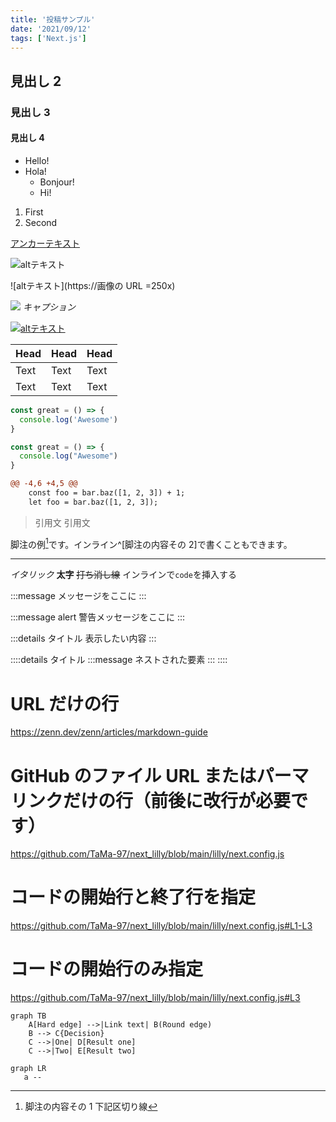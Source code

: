 ```yaml
---
title: '投稿サンプル'
date: '2021/09/12'
tags: ['Next.js']
---
```


## 見出し 2

### 見出し 3

#### 見出し 4

- Hello!
- Hola!
  - Bonjour!
  * Hi!

1. First
2. Second

[アンカーテキスト](リンクのURL)

![altテキスト](https://画像のURL)

![altテキスト](https://画像の URL =250x)

![](https://画像のURL)
_キャプション_

[![altテキスト](画像のURL)](リンクのURL)

| Head | Head | Head |
| ---- | ---- | ---- |
| Text | Text | Text |
| Text | Text | Text |

```js
const great = () => {
  console.log('Awesome')
}
```

```js:fooBar.js
const great = () => {
  console.log("Awesome")
}
```

```diff js
@@ -4,6 +4,5 @@
    const foo = bar.baz([1, 2, 3]) + 1;
    let foo = bar.baz([1, 2, 3]);
```

> 引用文
> 引用文

脚注の例[^1]です。インライン^[脚注の内容その 2]で書くこともできます。

[^1]:
    脚注の内容その 1
    下記区切り線

---

_イタリック_
**太字**
~~打ち消し線~~
インラインで`code`を挿入する

<!-- TODO: 自分用のメモ -->

:::message
メッセージをここに
:::

:::message alert
警告メッセージをここに
:::

:::details タイトル
表示したい内容
:::

::::details タイトル
:::message
ネストされた要素
:::
::::

# URL だけの行

https://zenn.dev/zenn/articles/markdown-guide

# GitHub のファイル URL またはパーマリンクだけの行（前後に改行が必要です）

https://github.com/TaMa-97/next_lilly/blob/main/lilly/next.config.js

# コードの開始行と終了行を指定

https://github.com/TaMa-97/next_lilly/blob/main/lilly/next.config.js#L1-L3

# コードの開始行のみ指定

https://github.com/TaMa-97/next_lilly/blob/main/lilly/next.config.js#L3

```mermaid
graph TB
    A[Hard edge] -->|Link text| B(Round edge)
    B --> C{Decision}
    C -->|One| D[Result one]
    C -->|Two| E[Result two]
```

```mermaid
graph LR
   a --
```
